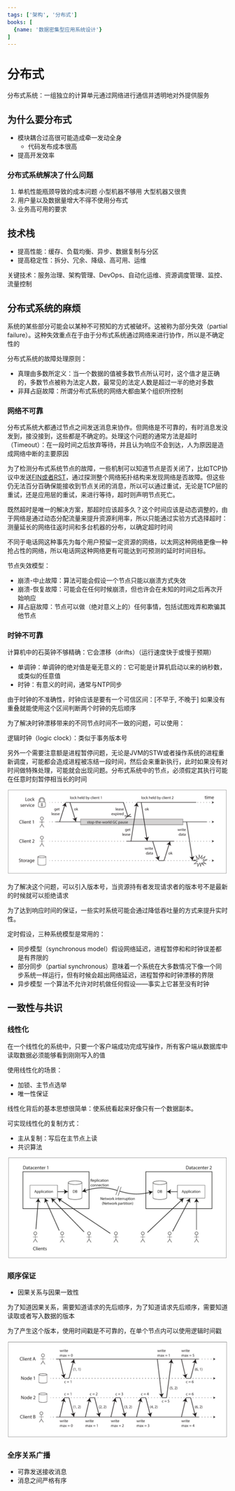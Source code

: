 ```yaml
---
tags: ['架构', '分布式']
books: [
  {name: '数据密集型应用系统设计'}
]
---
```


# 分布式

分布式系统：一组独立的计算单元通过网络进行通信并透明地对外提供服务

## 为什么要分布式

- 模块耦合过高很可能造成牵一发动全身
  - 代码发布成本很高
- 提高开发效率

### 分布式系统解决了什么问题

1. 单机性能瓶颈导致的成本问题 小型机器不够用 大型机器又很贵
2. 用户量以及数据量增大不得不使用分布式
3. 业务高可用的要求

## 技术栈

- 提高性能：缓存、负载均衡、异步、数据复制与分区
- 提高稳定性：拆分、冗余、降级、高可用、运维

关键技术：服务治理、架构管理、DevOps、自动化运维、资源调度管理、监控、流量控制

## 分布式系统的麻烦

系统的某些部分可能会以某种不可预知的方式被破坏。这被称为部分失效（partial failure）。这种失效重点在于由于分布式系统通过网络来进行协作，所以是不确定性的

分布式系统的故障处理原则：

- 真理由多数所定义：当一个数据的值被多数节点所认可时，这个值才是正确的，多数节点被称为法定人数，最常见的法定人数是超过一半的绝对多数
- 非拜占庭故障：所谓分布式系统的网络大都由某个组织所控制

### 网络不可靠

分布式系统大都通过节点之间发送消息来协作。但网络是不可靠的，有时消息发没发到，接没接到，这些都是不确定的。处理这个问题的通常方法是超时（Timeout）：在一段时间之后放弃等待，并且认为响应不会到达，人为原因是造成网络中断的主要原因

为了检测分布式系统节点的故障，一些机制可以知道节点是否关闭了，比如TCP协议中发送[FIN或者RST](/计算机网络/运输层.md#四次挥手)，通过探测整个网络拓扑结构来发现网络是否故障。但这些仍无法百分百确保能接收到节点关闭的消息，所以可以通过重试，无论是TCP层的重试，还是应用层的重试，来进行等待，超时则声明节点死亡。

既然超时是唯一的解决方案，那超时应该超多久？这个时间应该是动态调整的，由于网络是通过动态分配流量来提升资源利用率，所以只能通过实验方式选择超时：测量延长的网络往返时间和多台机器的分布，以确定超时时间

不同于电话网这种事先为每个用户预留一定资源的网络，以太网这种网络更像一种抢占性的网络，所以电话网这种网络更有可能达到可预测的延时时间目标。

节点失效模型：

- 崩溃-中止故障：算法可能会假设一个节点只能以崩溃方式失效
- 崩溃-恢复故障：可能会在任何时候崩溃，但也许会在未知的时间之后再次开始响应
- 拜占庭故障：节点可以做（绝对意义上的）任何事情，包括试图戏弄和欺骗其他节点

### 时钟不可靠

计算机中的石英钟不够精确：它会漂移（drifts）（运行速度快于或慢于预期）

- 单调钟：单调钟的绝对值是毫无意义的：它可能是计算机启动以来的纳秒数，或类似的任意值
- 时钟：有意义的时间，通常与NTP同步

由于时钟的不准确性，时钟应该是要有一个可信区间：[不早于, 不晚于] 如果没有重叠就能使用这个区间判断两个时钟的先后顺序

为了解决时钟漂移带来的不同节点时间不一致的问题，可以使用：

逻辑时钟（logic clock）：类似于事务版本号

另外一个需要注意额是进程暂停问题，无论是JVM的STW或者操作系统的进程重新调度，可能都会造成进程被冻结一段时间，然后会来重新执行，此时如果没有对时间做特殊处理，可能就会出现问题。分布式系统中的节点，必须假定其执行可能在任意时刻暂停相当长的时间

![STW导致冲突](/assets/2022515212928.png)

为了解决这个问题，可以引入版本号，当资源持有者发现请求者的版本号不是最新的时候就可以拒绝请求

为了达到响应时间的保证，一些实时系统可能会通过降低吞吐量的方式来提升实时性。

定时假设，三种系统模型是常用的：

- 同步模型（synchronous model）假设网络延迟，进程暂停和和时钟误差都是有界限的
- 部分同步（partial synchronous）意味着一个系统在大多数情况下像一个同步系统一样运行，但有时候会超出网络延迟，进程暂停和时钟漂移的界限
- 异步模型 一个算法不允许对时机做任何假设——事实上它甚至没有时钟

## 一致性与共识

### 线性化

在一个线性化的系统中，只要一个客户端成功完成写操作，所有客户端从数据库中读取数据必须能够看到刚刚写入的值

使用线性化的场景：

- 加锁、主节点选举
- 唯一性保证

线性化背后的基本思想很简单：使系统看起来好像只有一个数据副本。

可实现线性化的复制方式：

- 主从复制：写后在主节点上读
- 共识算法

![网络分区迫使我们在线性化与可用性之间进行选择](/assets/202131917318.png)

### 顺序保证

- 因果关系与因果一致性

为了知道因果关系，需要知道请求的先后顺序，为了知道请求先后顺序，需要知道读取或者写入数据的版本

为了产生这个版本，使用时间戳是不可靠的，在单个节点内可以使用逻辑时间戳

![Lamport时间戳，很像雪花算法](/assets/2022516213527.png)

### 全序关系广播

- 可靠发送接收消息
- 消息之间严格有序
